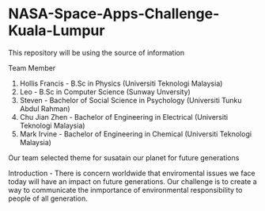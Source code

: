 # NASA-Space-Apps-Challenge-Kuala-Lumpur
This repository will be using the source of information 

Team Member
1) Hollis Francis - B.Sc in Physics (Universiti Teknologi Malaysia)
2) Leo - B.Sc in Computer Science (Sunway Unversity)
3) Steven - Bachelor of Social Science in Psychology (Universiti Tunku Abdul Rahman)
4) Chu Jian Zhen - Bachelor of Engineering in Electrical (Universiti Teknologi Malaysia)
5) Mark Irvine - Bachelor of Engineering in Chemical (Universiti Teknologi Malaysia)


Our team selected theme for susatain our planet for future generations

Introduction - There is concern worldwide that enviromental issues we face today will have an impact on future generations. Our challenge is to create a way to communicate the inmportance of environmental responsibility to people of all generation.


